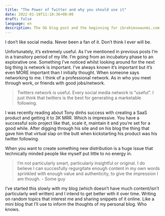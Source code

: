 ```yaml
---
title: "The Power of Twitter and why you should use it"
date: 2022-01-10T11:10:36+08:00
draft: false
language: en
description: The OG blog post and the beginning for ibrahimsowunmi.com
---
```


I don’t like social media. Never been a fan of it. Don’t think I ever will be.

Unfortunately, it’s extremely useful. As I’ve mentioned in previous posts I’m in a transitory period of my life. I’m going from an incubatory phase to an explorative one. Something I’ve noticed whilst looking around for the next big thing is network is important. I’ve always known it’s important but it’s even MORE important than I initially thought. When someone says networking to me. I think of a professional network. As in who you meet through work, or friends with good jobs/network. 

>  Twitters network is useful. Every social media network is “useful”. I just think that twitters is the best for generating a marketable following. 

I was recently reading about Tony dinhs success with creating a SaaS product and getting it to 3K MRR. Which is impressive. You have a successful solo project like that, scale it, maintain it and you’re set for a good while. After digging through his site and on his blog the thing that gave him that virtual slap on the butt when kickstarting his product was his twitter following. 

When you want to create something new distribution is a huge issue that technically minded people like myself put little to no energy in.

>  I’m not particularly smart, particularly insightful or original. I do believe I can succesfully regurgitate enough content in my own words sprinkled with enough value and authenticity, to give the impression I am though. - Some guy

I’ve started this slowly with my blog (which doesn’t have much content/isn’t particularly well written) and I intend to get better with it over time. Writing on random topics that interest me and sharing snippets of it online. Like a mini blog that I’ll use to inform the thoughts of my personal blog. Who knows.

 